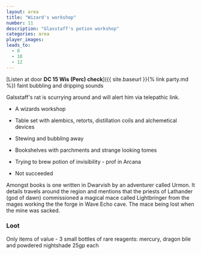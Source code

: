 ```yaml
---
layout: area
title: "Wizard's workshop"
number: 11
description: "Glasstaff's potion workshop"
categories: area
player_images:
leads_to:
  - 8
  - 10
  - 12
---
```

[Listen at door **DC 15 Wis (Perc) check**]({{ site.baseurl }}{% link party.md %}) faint bubbling and dripping sounds

Galsstaff's rat is scurrying around and will alert him via telepathic link.

* A wizards workshop
* Table set with alembics, retorts, distillation coils and alchemetical devices
* Stewing and bubbling away
* Bookshelves with parchments and strange looking tomes

* Trying to brew potion of invisibility - prof in Arcana
* Not succeeded

Amongst books is one written in Dwarvish by an adventurer called Urmon.  It details travels around the region and mentions that the priests of Lathander (god of dawn) commissioned a magical mace called Lightbringer from the mages working the the forge in Wave Echo cave.  The mace  being lost when the mine was sacked.

### Loot
Only items of value - 3 small bottles of rare reagents: mercury, dragon bile and powdered nightshade 25gp each
